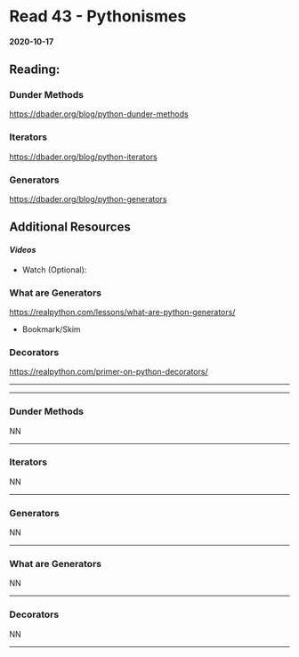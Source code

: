 # Read 43 - Pythonismes

#### 2020-10-17

## Reading:
### Dunder Methods
https://dbader.org/blog/python-dunder-methods <br>

### Iterators
https://dbader.org/blog/python-iterators <br>

### Generators
https://dbader.org/blog/python-generators <br>


## Additional Resources
#### *Videos*
- Watch (Optional): 
### What are Generators
https://realpython.com/lessons/what-are-python-generators/ <br>

- Bookmark/Skim
### Decorators
https://realpython.com/primer-on-python-decorators/ <br>

---
---

### Dunder Methods
NN <br>

---

### Iterators
NN <br>

---

### Generators
NN <br>

---

### What are Generators
NN <br>

---

### Decorators
NN <br>

---

